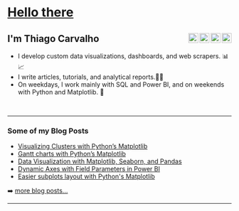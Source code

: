 # [Hello there](https://thumbs.gfycat.com/FreshGleamingFulmar-size_restricted.gif)

## I'm Thiago Carvalho [<img align="right" alt="LinkedIn" width="22px" src="https://content.linkedin.com/content/dam/me/business/en-us/amp/brand-site/v2/bg/LI-Bug.svg.original.svg" />][linkedin] [<img align="right" alt="Twitter" width="22px" src="http://assets.stickpng.com/images/580b57fcd9996e24bc43c53e.png" />][twitter] [<img align="right" alt="Medium" width="22px" src="https://i.imgur.com/FnkgLO5.png" />][medium] [<img align="right" alt="LinkTree" width="22px" src="https://assets.production.linktr.ee/82ca7e076b9fb226600cfb995e83243570a3549c/images/logo_trees.svg" />][linktree] 
  
- I develop custom data visualizations, dashboards, and web scrapers. 📊📈
- I write articles, tutorials, and analytical reports.📝📖
- On weekdays, I work mainly with SQL and Power BI, and on weekends with Python and Matplotlib. 🤖

<br />

---

### Some of my Blog Posts

<!-- BLOG-POST-LIST:START -->
- [Visualizing Clusters with Python’s Matplotlib](https://medium.com/towards-data-science/visualizing-clusters-with-pythons-matplolib-35ae03d87489)  
- [Gantt charts with Python’s Matplotlib](https://towardsdatascience.com/gantt-charts-with-pythons-matplotlib-395b7af72d72)
- [Data Visualization with Matplotlib, Seaborn, and Pandas](https://towardsdatascience.com/data-visualization-with-matplotlib-seaborn-and-pandas-288f63b99751)
- [Dynamic Axes with Field Parameters in Power BI](https://towardsdatascience.com/dynamic-axes-with-field-parameters-in-power-bi-fc3403d7dcf2)
- [Easier subplots layout with Python's Matplotlib](https://thiago-bernardes-carvalho.medium.com/easier-subplots-layout-with-pythons-matplotlib-9912f4a5070a)
<!-- BLOG-POST-LIST:END -->

➡️ [more blog posts...](https://thiago-bernardes-carvalho.medium.com/)

---

[medium]: https://thiago-bernardes-carvalho.medium.com/
[reddit]: https://www.reddit.com/user/thiagobc23
[linkedin]: https://www.linkedin.com/in/thiagobcarvalho/
[twitter]: https://twitter.com/thiagobc231
[linktree]: https://linktr.ee/thiagobc23